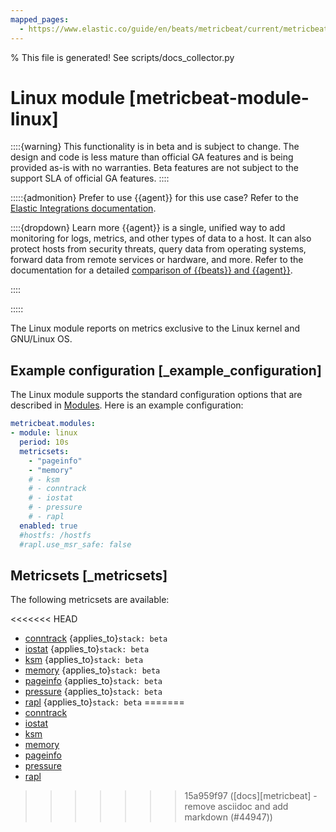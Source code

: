 ```yaml
---
mapped_pages:
  - https://www.elastic.co/guide/en/beats/metricbeat/current/metricbeat-module-linux.html
---
```


% This file is generated! See scripts/docs_collector.py

# Linux module [metricbeat-module-linux]

::::{warning}
This functionality is in beta and is subject to change. The design and code is less mature than official GA features and is being provided as-is with no warranties. Beta features are not subject to the support SLA of official GA features.
::::


:::::{admonition} Prefer to use {{agent}} for this use case?
Refer to the [Elastic Integrations documentation](integration-docs://reference/linux/index.md).

::::{dropdown} Learn more
{{agent}} is a single, unified way to add monitoring for logs, metrics, and other types of data to a host. It can also protect hosts from security threats, query data from operating systems, forward data from remote services or hardware, and more. Refer to the documentation for a detailed [comparison of {{beats}} and {{agent}}](docs-content://reference/fleet/index.md).

::::


:::::


The Linux module reports on metrics exclusive to the Linux kernel and GNU/Linux OS.


## Example configuration [_example_configuration]

The Linux module supports the standard configuration options that are described in [Modules](/reference/metricbeat/configuration-metricbeat.md). Here is an example configuration:

```yaml
metricbeat.modules:
- module: linux
  period: 10s
  metricsets:
    - "pageinfo"
    - "memory"
    # - ksm
    # - conntrack
    # - iostat
    # - pressure
    # - rapl
  enabled: true
  #hostfs: /hostfs
  #rapl.use_msr_safe: false
```


## Metricsets [_metricsets]

The following metricsets are available:

<<<<<<< HEAD
* [conntrack](/reference/metricbeat/metricbeat-metricset-linux-conntrack.md)  {applies_to}`stack: beta`
* [iostat](/reference/metricbeat/metricbeat-metricset-linux-iostat.md)  {applies_to}`stack: beta`
* [ksm](/reference/metricbeat/metricbeat-metricset-linux-ksm.md)  {applies_to}`stack: beta`
* [memory](/reference/metricbeat/metricbeat-metricset-linux-memory.md)  {applies_to}`stack: beta`
* [pageinfo](/reference/metricbeat/metricbeat-metricset-linux-pageinfo.md)  {applies_to}`stack: beta`
* [pressure](/reference/metricbeat/metricbeat-metricset-linux-pressure.md)  {applies_to}`stack: beta`
* [rapl](/reference/metricbeat/metricbeat-metricset-linux-rapl.md)  {applies_to}`stack: beta`
=======
* [conntrack](/reference/metricbeat/metricbeat-metricset-linux-conntrack.md)
* [iostat](/reference/metricbeat/metricbeat-metricset-linux-iostat.md)
* [ksm](/reference/metricbeat/metricbeat-metricset-linux-ksm.md)
* [memory](/reference/metricbeat/metricbeat-metricset-linux-memory.md)
* [pageinfo](/reference/metricbeat/metricbeat-metricset-linux-pageinfo.md)
* [pressure](/reference/metricbeat/metricbeat-metricset-linux-pressure.md)
* [rapl](/reference/metricbeat/metricbeat-metricset-linux-rapl.md)
>>>>>>> 15a959f97 ([docs][metricbeat] - remove asciidoc and add markdown (#44947))
